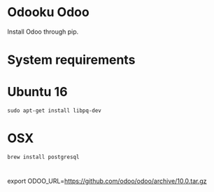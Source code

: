 Odooku Odoo
===========

Install Odoo through pip.


# System requirements

# Ubuntu 16

```
sudo apt-get install libpq-dev
```

# OSX

```
brew install postgresql
```


#

export ODOO_URL=https://github.com/odoo/odoo/archive/10.0.tar.gz
